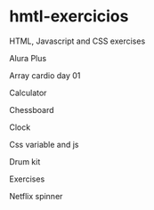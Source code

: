 # hmtl-exercicios

HTML, Javascript and CSS exercises

Alura Plus

Array cardio day 01

Calculator

Chessboard

Clock

Css variable and js

Drum kit

Exercises

Netflix spinner


